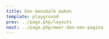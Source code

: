 ```yaml
---
title: Een menubalk maken
template: playground
prev: ../page.php/layouts
next: ../page.php/meer-dan-een-pagina
---
```

